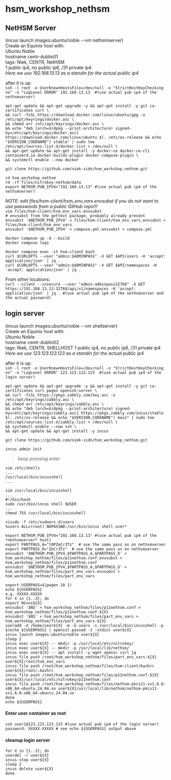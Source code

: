 # hsm_workshop_nethsm

## NetHSM Server
(incus launch images:ubuntu/noble --vm nethsmserver)  
Create an Equinix host with:  
  Ubuntu Noble  
  hostname centr-dublin01  
  tags: Niek, CENTR, NetHSM  
  1 public ip4, no public ip6, /31 private ip4  
*Here we use 192.168.13.13 as a standin for the actual public ip4*

after it is up:  
`ssh -l root -o UserKnownHostsFile=/dev/null -o "StrictHostKeyChecking no" -o "LogLevel ERROR" 192.168.13.13  #(use actual pub ip4 of the nethsmserver)`  

`apt-get update && apt-get upgrade -y && apt-get install -y git ca-certificates curl \`  
`&& curl -fsSL https://download.docker.com/linux/ubuntu/gpg -o /etc/apt/keyrings/docker.asc \`  
`&& chmod a+r /etc/apt/keyrings/docker.asc \`  
`&& echo "deb [arch=$(dpkg --print-architecture) signed-by=/etc/apt/keyrings/docker.asc] https://download.docker.com/linux/ubuntu $(. /etc/os-release && echo "$VERSION_CODENAME") stable" | sudo tee /etc/apt/sources.list.d/docker.list > /dev/null \`  
`&& apt-get update && apt-get install -y docker-ce docker-ce-cli containerd.io docker-buildx-plugin docker-compose-plugin \`  
`&& systemctl enable --now docker`

`git clone https://github.com/niek-sidn/hsm_workshop_nethsm.git`

`cd hsm_workshop_nethsm`  
`rm -rf files/nitrokey-nethsm/data`  
`export NETHSM_PUB_IPV4="192.168.13.13" #(use actual pub ip4 of the nethsmserver)`  

*NOTE: edit files/hsm-client/hsm_env_vars.envsubst if you do not want to use passwords from a public GitHub repo!!!*  
`vim files/hsm-client/hsm_env_vars.envsubst`  
`# envsubst from the gettext package, probably already present`  
`envsubst '$NETHSM_PUB_IPV4' < files/hsm-client/hsm_env_vars.envsubst > files/hsm-client/hsm_env_vars`  
`envsubst '$NETHSM_PUB_IPV4' < compose.yml.envsubst > compose.yml`  

`docker compose up -d --build`  
`docker compose logs`

`docker compose exec -it hsm-client bash`  
`curl $CURLOPTS --user "admin:$ADMINPASS" -X GET $API/users -H 'accept: application/json' | jq .`  
`curl $CURLOPTS --user "admin:$ADMINPASS" -X GET $API/namespaces -H 'accept: application/json' | jq .`  

From other locations:  
`curl --silent --insecure --user "admin:adminpass32768" -X GET https://192.168.13.13:32768/api/v1/namespaces -H 'accept: application/json' | jq . #(use actual pub ip4 of the nethsmserver and the actual password)`  

## login server
(incus launch images:ubuntu/noble --vm shellserver)  
Create an Equinix host with:  
  Ubuntu Noble  
  hostname centr-dublin02  
  tags: Niek, CENTR, SHELLHOST
  1 public ip4, no public ip6, /31 private ip4  
*Here we use 123.123.123.123 as a standin for the actual public ip4*

after it is up:  
`ssh -l root -o UserKnownHostsFile=/dev/null -o "StrictHostKeyChecking no" -o "LogLevel ERROR" 123.123.123.123  #(use actual pub ip4 of the login server)`

`apt-get update && apt-get upgrade -y && apt-get install -y git ca-certificates curl pwgen openssh-server \`  
`&& curl -fsSL https://pkgs.zabbly.com/key.asc -o /etc/apt/keyrings/zabbly.asc \`  
`&& chmod a+r /etc/apt/keyrings/zabbly.asc \`  
`&& echo "deb [arch=$(dpkg --print-architecture) signed-by=/etc/apt/keyrings/zabbly.asc] https://pkgs.zabbly.com/incus/stable $(. /etc/os-release && echo "$VERSION_CODENAME") main" | sudo tee /etc/apt/sources.list.d/zabbly.list > /dev/null \`  
`&& systemctl enable --now ssh \`  
`&& apt-get update && apt-get install -y incus`  

`git clone https://github.com/niek-sidn/hsm_workshop_nethsm.git`  

`incus admin init`  
> *keep pressing enter*

`vim /etc/shells`  
`...`  
`/usr/local/bin/incusshell`  
`...`

`vim /usr/local/bin/incusshell`  
`...`  
`#!/bin/bash`  
`sudo /usr/bin/incus shell $USER`  
`...`  
`chmod 755 /usr/local/bin/incusshell`

`visudo -f /etc/sudoers.d/users`  
`%users ALL=(root) NOPASSWD:/usr/bin/incus shell user*`

`export NETHSM_PUB_IPV4="192.168.13.13" #(use actual pub ip4 of the *nethsmserver* host)`  
`export PARTPASS_A="t0PZeCr3Tz"  # use the same pass as on nethsmserver`   
`export PARTPASS_O="ZeCr3Tz"  # use the same pass as on nethsmserver`  
`envsubst '$NETHSM_PUB_IPV4,$PARTPASS_A,$PARTPASS_O' < hsm_workshop_nethsm/files/p11nethsm.conf.envsubst > hsm_workshop_nethsm/files/p11nethsm.conf`  
`envsubst '$NETHSM_PUB_IPV4,$PARTPASS_A,$PARTPASS_O' < hsm_workshop_nethsm/files/part_env_vars.envsubst > hsm_workshop_nethsm/files/part_env_vars`  

`export USERPASS=$(pwgen 10 1)`  
`echo ${USERPASS}`  
`e.g. XXXXX-XXXXX`  
`for X in {1..3}; do`  
`export NS=ns${X}`  
`envsubst '$NS' < hsm_workshop_nethsm/files/p11nethsm.conf >  hsm_workshop_nethsm/files/p11nethsm.conf-${X}`  
`envsubst '$NS' < hsm_workshop_nethsm/files/part_env_vars >  hsm_workshop_nethsm/files/part_env_vars-${X}`  
`useradd -d /home/user${X} -m -G users -s /usr/local/bin/incusshell -p $(echo ${USERPASS} | openssl passwd -1 -stdin) user${X}`  
`incus launch images:ubuntu/noble user${X}`  
`sleep 2`  
`incus exec user${X} -- mkdir -p /usr/local/etc/nitrokey/`  
`incus exec user${X} -- mkdir -p /usr/local/lib/nethsm/`  
`incus exec user${X} -- apt install -y wget opensc curl jq`  
`incus file push /root/hsm_workshop_nethsm/files/part_env_vars-${X} user${X}/root/hsm_env_vars`  
`incus file push /root/hsm_workshop_nethsm/files/hsm-client/bashrc user${X}/root/.bashrc`  
`incus file push /root/hsm_workshop_nethsm/files/p11nethsm.conf-${X} user${X}/usr/local/etc/nitrokey/p11nethsm.conf`  
`incus file push /root/hsm_workshop_nethsm/files/nethsm-pkcs11-vv1.6.0-x86_64-ubuntu.24.04.so user${X}/usr/local/lib/nethsm/nethsm-pkcs11-vv1.6.0-x86_64-ubuntu.24.04.so`  
`done`  
`echo ${USERPASS}`  


#### Enter user container as root
`ssh user1@123.123.123.123 #(use actual pub ip4 of the login server)`  
`password: XXXXX-XXXXX # see echo ${USERPASS} output above`  

#### cleanup login server
`for X in {1..3}; do`  
`userdel -r user${X}`  
`incus stop user${X}`  
`sleep 2`  
`incus delete user${X}`  
`done`


